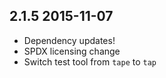 ## 2.1.5 2015-11-07
  
  - Dependency updates!
  - SPDX licensing change
  - Switch test tool from `tape` to `tap`